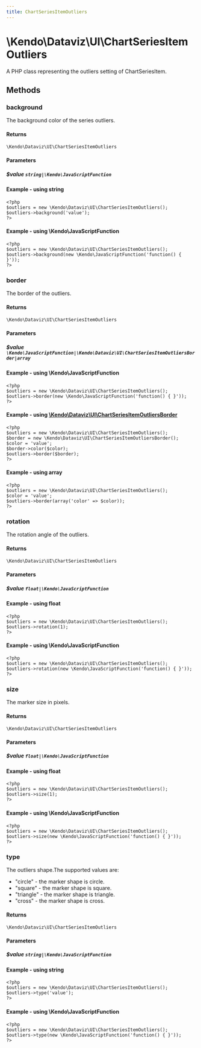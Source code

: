 ```yaml
---
title: ChartSeriesItemOutliers
---
```


# \Kendo\Dataviz\UI\ChartSeriesItemOutliers

A PHP class representing the outliers setting of ChartSeriesItem.


## Methods

### background
The background color of the series outliers.

#### Returns
`\Kendo\Dataviz\UI\ChartSeriesItemOutliers`

#### Parameters

##### $value `string|\Kendo\JavaScriptFunction`



#### Example  - using string
    <?php
    $outliers = new \Kendo\Dataviz\UI\ChartSeriesItemOutliers();
    $outliers->background('value');
    ?>

#### Example  - using \Kendo\JavaScriptFunction
    <?php
    $outliers = new \Kendo\Dataviz\UI\ChartSeriesItemOutliers();
    $outliers->background(new \Kendo\JavaScriptFunction('function() { }'));
    ?>

### border

The border of the outliers.

#### Returns
`\Kendo\Dataviz\UI\ChartSeriesItemOutliers`

#### Parameters

##### $value `\Kendo\JavaScriptFunction|\Kendo\Dataviz\UI\ChartSeriesItemOutliersBorder|array`




#### Example  - using \Kendo\JavaScriptFunction
    <?php
    $outliers = new \Kendo\Dataviz\UI\ChartSeriesItemOutliers();
    $outliers->border(new \Kendo\JavaScriptFunction('function() { }'));
    ?>


#### Example - using [\Kendo\Dataviz\UI\ChartSeriesItemOutliersBorder](/api/wrappers/php/Kendo/Dataviz/UI/ChartSeriesItemOutliersBorder)
    <?php
    $outliers = new \Kendo\Dataviz\UI\ChartSeriesItemOutliers();
    $border = new \Kendo\Dataviz\UI\ChartSeriesItemOutliersBorder();
    $color = 'value';
    $border->color($color);
    $outliers->border($border);
    ?>

#### Example - using array

    <?php
    $outliers = new \Kendo\Dataviz\UI\ChartSeriesItemOutliers();
    $color = 'value';
    $outliers->border(array('color' => $color));
    ?>

### rotation
The rotation angle of the outliers.

#### Returns
`\Kendo\Dataviz\UI\ChartSeriesItemOutliers`

#### Parameters

##### $value `float|\Kendo\JavaScriptFunction`



#### Example  - using float
    <?php
    $outliers = new \Kendo\Dataviz\UI\ChartSeriesItemOutliers();
    $outliers->rotation(1);
    ?>

#### Example  - using \Kendo\JavaScriptFunction
    <?php
    $outliers = new \Kendo\Dataviz\UI\ChartSeriesItemOutliers();
    $outliers->rotation(new \Kendo\JavaScriptFunction('function() { }'));
    ?>

### size
The marker size in pixels.

#### Returns
`\Kendo\Dataviz\UI\ChartSeriesItemOutliers`

#### Parameters

##### $value `float|\Kendo\JavaScriptFunction`



#### Example  - using float
    <?php
    $outliers = new \Kendo\Dataviz\UI\ChartSeriesItemOutliers();
    $outliers->size(1);
    ?>

#### Example  - using \Kendo\JavaScriptFunction
    <?php
    $outliers = new \Kendo\Dataviz\UI\ChartSeriesItemOutliers();
    $outliers->size(new \Kendo\JavaScriptFunction('function() { }'));
    ?>

### type
The outliers shape.The supported values are:
* "circle" - the marker shape is circle.
* "square" - the marker shape is square.
* "triangle" - the marker shape is triangle.
* "cross" - the marker shape is cross.

#### Returns
`\Kendo\Dataviz\UI\ChartSeriesItemOutliers`

#### Parameters

##### $value `string|\Kendo\JavaScriptFunction`



#### Example  - using string
    <?php
    $outliers = new \Kendo\Dataviz\UI\ChartSeriesItemOutliers();
    $outliers->type('value');
    ?>

#### Example  - using \Kendo\JavaScriptFunction
    <?php
    $outliers = new \Kendo\Dataviz\UI\ChartSeriesItemOutliers();
    $outliers->type(new \Kendo\JavaScriptFunction('function() { }'));
    ?>

